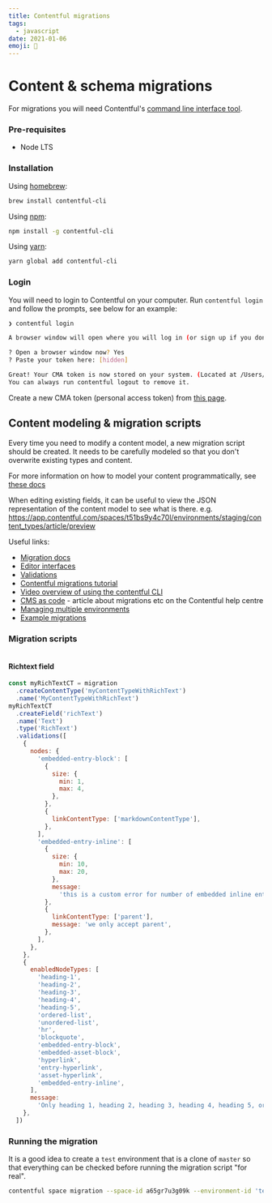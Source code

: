 ```yaml
---
title: Contentful migrations
tags:
  - javascript
date: 2021-01-06
emoji: 🦒
---
```


# Content & schema migrations

For migrations you will need Contentful's [command line interface tool](https://github.com/contentful/contentful-cli).

### Pre-requisites

- Node LTS

### Installation

Using [homebrew](https://brew.sh):

```sh
brew install contentful-cli
```

Using [npm](https://npmjs.org):

```sh
npm install -g contentful-cli
```

Using [yarn](https://yarnpkg.com):

```sh
yarn global add contentful-cli
```

### Login

You will need to login to Contentful on your computer. Run `contentful login` and follow the prompts, see below for an example:

```sh
❯ contentful login

A browser window will open where you will log in (or sign up if you don’t have an account), authorize this CLI tool and paste your CMA token here:

? Open a browser window now? Yes
? Paste your token here: [hidden]

Great! Your CMA token is now stored on your system. (Located at /Users/zander/.contentfulrc.json)
You can always run contentful logout to remove it.
```

Create a new CMA token (personal access token) from [this page](https://app.contentful.com/spaces/t51bs9y4c70l/api/cma_tokens).

## Content modeling & migration scripts

Every time you need to modify a content model, a new migration script should be created. It needs to be carefully modeled so that you don't overwrite existing types and content.

For more information on how to model your content programmatically, see [these docs](https://www.contentful.com/developers/docs/concepts/data-model/)

When editing existing fields, it can be useful to view the JSON representation of the content model to see what is there. e.g. https://app.contentful.com/spaces/t51bs9y4c70l/environments/staging/content_types/article/preview

Useful links:

- [Migration docs](https://github.com/contentful/contentful-migration)
- [Editor interfaces](https://www.contentful.com/developers/docs/extensibility/app-framework/editor-interfaces/)
- [Validations](https://www.contentful.com/developers/docs/references/content-management-api/#/reference/content-types/content-type)
- [Contentful migrations tutorial](https://www.contentful.com/developers/docs/tutorials/cli/scripting-migrations/)
- [Video overview of using the contentful CLI](https://contentful.wistia.com/medias/kkw7k4j7lp)
- [CMS as code](https://www.contentful.com/help/cms-as-code/) - article about migrations etc on the Contentful help centre
- [Managing multiple environments](https://www.contentful.com/developers/docs/concepts/multiple-environments/)
- [Example migrations](https://github.com/contentful/contentful-migration/tree/master/examples)

### Migration scripts

```js

```

#### Richtext field

```js
const myRichTextCT = migration
  .createContentType('myContentTypeWithRichText')
  .name('MyContentTypeWithRichText')
myRichTextCT
  .createField('richText')
  .name('Text')
  .type('RichText')
  .validations([
    {
      nodes: {
        'embedded-entry-block': [
          {
            size: {
              min: 1,
              max: 4,
            },
          },
          {
            linkContentType: ['markdownContentType'],
          },
        ],
        'embedded-entry-inline': [
          {
            size: {
              min: 10,
              max: 20,
            },
            message:
              'this is a custom error for number of embedded inline entries',
          },
          {
            linkContentType: ['parent'],
            message: 'we only accept parent',
          },
        ],
      },
    },
    {
      enabledNodeTypes: [
        'heading-1',
        'heading-2',
        'heading-3',
        'heading-4',
        'heading-5',
        'ordered-list',
        'unordered-list',
        'hr',
        'blockquote',
        'embedded-entry-block',
        'embedded-asset-block',
        'hyperlink',
        'entry-hyperlink',
        'asset-hyperlink',
        'embedded-entry-inline',
      ],
      message:
        'Only heading 1, heading 2, heading 3, heading 4, heading 5, ordered list, unordered list, horizontal rule, quote, block entry, asset, link to Url, link to entry, link to asset, and inline entry nodes are allowed',
    },
  ])
```

### Running the migration

It is a good idea to create a `test` environment that is a clone of `master` so that everything can be checked before running the migration script "for real".

```sh
contentful space migration --space-id a65gr7u3g09k --environment-id 'test' 01-add-article-cta-type.js
```
